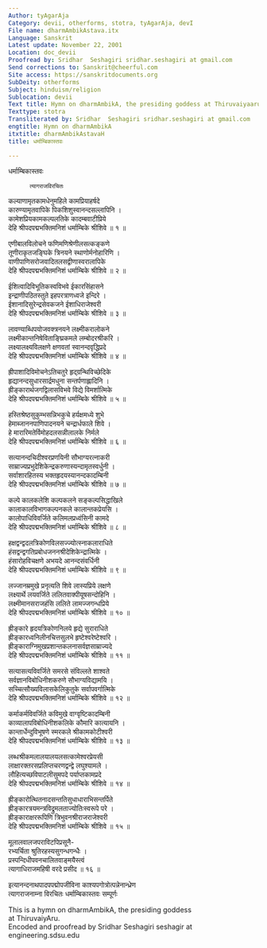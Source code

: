 ```yaml
---
Author: tyAgarAja
Category: devii, otherforms, stotra, tyAgarAja, devI
File name: dharmAmbikAstava.itx
Language: Sanskrit
Latest update: November 22, 2001
Location: doc_devii
Proofread by: Sridhar  Seshagiri sridhar.seshagiri at gmail.com
Send corrections to: Sanskrit@cheerful.com
Site access: https://sanskritdocuments.org
SubDeity: otherforms
Subject: hinduism/religion
Sublocation: devii
Text title: Hymn on dharmAmbikA, the presiding goddess at Thiruvaiyaaru.
Texttype: stotra
Transliterated by: Sridhar  Seshagiri sridhar.seshagiri at gmail.com
engtitle: Hymn on dharmAmbikA
itxtitle: dharmAmbikAstavaH
title: धर्माम्बिकास्तवः

---
```

  
 धर्माम्बिकास्तवः   
  
          त्यागराजविरचितः  
कल्याणामृतकामधेनुमहिले कामप्रियाहर्षदे  
कारुण्यामृतवापिके पिकशिशुस्वानन्दसल्लापिनि ।  
कामेशप्रियकामकल्पलतिके कादम्बवाटीप्रिये  
देहि श्रीपदपद्मभक्तिमनिशं धर्माम्बिके श्रीशिवे ॥ १ ॥  
  
एणीबालविलोचने फणिमणिश्रेणीलसत्कङ्कणे  
तूणीराकृतजङ्घिके त्रिनयने स्थाणोर्मनोहारिणि ।  
वाणीपाणिसरोजवादितलसद्वीणास्वरालापिके  
देहि श्रीपदपद्मभक्तिमनिशं धर्माम्बिके श्रीशिवे ॥ २ ॥  
  
ईशित्वादिविभूतिकस्वविभवे ईकारसिंहासने  
इन्द्राणीपठितस्तुते इहपरत्राणध्वजे इन्दिरे ।  
ईशानादिसुरेन्द्रसेवकजने ईशाधिराजेश्वरी  
देहि श्रीपदपद्मभक्तिमनिशं धर्माम्बिके श्रीशिवे ॥ ३ ॥  
  
लावण्याब्धिपयोजवक्त्रनयने लक्ष्मीकरालोकने  
लक्ष्मीकान्तनिषेविताङ्घ्रिकमले लम्बोदरश्रीकरि ।  
लक्ष्यालक्ष्यविलक्षणे क्षणवतां स्वानन्दवृद्धिप्रदे  
देहि श्रीपदपद्मभक्तिमनिशं धर्माम्बिके श्रीशिवे ॥ ४ ॥  
  
ह्रीपाशादिविमोचनेऽतिचतुरे हृद्ग्रन्थिविच्छेदिके  
हृद्यानन्दसुधारसार्द्रमधुना सन्तर्पणाह्लादिनि ।  
ह्रीङ्कारार्थजगद्विलासविभवे विद्ये विमर्शात्मिके  
देहि श्रीपदपद्मभक्तिमनिशं धर्माम्बिके श्रीशिवे ॥ ५ ॥  
  
हस्तिश्रेष्ठसुकुम्भसन्निभकुचे  हर्यक्षमध्ये शुभे  
हेमाब्जाननपाणिपादनयने चन्द्रार्धफाले शिवे ।  
हे मारारिमतेर्विमोहदलसन्नीलालके निर्मले  
देहि श्रीपदपद्मभक्तिमनिशं धर्माम्बिके श्रीशिवे ॥ ६ ॥  
  
सत्यानन्दचिदीश्वरप्रणयिनी सौभाग्यरत्नाकरी  
साम्राज्यप्रभुदेशिकेन्द्रकरुणास्यन्दामृतस्वर्धुनी ।  
सर्वाशारहितस्य भक्तहृदयस्यानन्दकादम्बिनी  
देहि श्रीपदपद्मभक्तिमनिशं धर्माम्बिके श्रीशिवे ॥ ७ ॥  
  
कल्पे कालकलेशि कल्पकलने सङ्कल्पसिद्धाखिले  
कालाकालविभागकल्पनकले कालान्तकप्रेयसि ।  
कालोपाधिविवर्जिते कलिमलप्रध्वंसिनी कामदे  
देहि श्रीपदपद्मभक्तिमनिशं धर्माम्बिके श्रीशिवे ॥ ८ ॥  
  
हक्षद्वन्द्वदलत्रिकोणविलसज्ज्योत्स्नाकलाराधिते  
हंसद्वन्द्वगतिप्रबोधजननश्रीदेशिकेन्द्रात्मिके ।  
हंसारोहविचक्षणे अभयदे आनन्दसंवर्धिनी  
देहि श्रीपदपद्मभक्तिमनिशं धर्माम्बिके श्रीशिवे ॥ ९ ॥  
  
लज्जानम्रमुखे प्रनृत्यति शिवे लास्यप्रिये लक्षणे  
लक्ष्यार्थे लयवर्जिते ललितवाक्पीयूषसन्दोहिनि ।  
लक्ष्मीमानसराजहंसि ललिते लामज्जगन्धप्रिये  
देहि श्रीपदपद्मभक्तिमनिशं धर्माम्बिके श्रीशिवे ॥ १० ॥  
  
ह्रीङ्कारे हृदयत्रिकोणनिलये हृद्ये सुराराधिते  
ह्रीङ्कारध्वनिलीनचित्तसुलभे हृष्टेश्वरेष्टेश्वरि ।  
ह्रीङ्काराग्निमुखप्रशान्तकलनासर्वज्ञसाम्राज्यदे  
देहि श्रीपदपद्मभक्तिमनिशं धर्माम्बिके श्रीशिवे ॥ ११ ॥  
  
सत्यासत्यविवर्जिते समरसे संविल्लते शाश्वते  
सर्वज्ञानविबोधिनीशकरुणे सौभाग्यविद्यामयि ।  
सच्चित्सौख्यविलासकेलिकुतुके सर्वापवर्गात्मिके  
देहि श्रीपदपद्मभक्तिमनिशं धर्माम्बिके श्रीशिवे ॥ १२ ॥  
  
कर्माकर्मविवर्जिते कविमुखे वाग्वृष्टिकादम्बिनी  
काव्यालापविबोधिनीशकलिके कौमारि कात्यायनि ।  
कान्तार्धेन्दुविभूषणे स्मरकले श्रीकामकोटीश्वरी  
देहि श्रीपदपद्मभक्तिमनिशं धर्माम्बिके श्रीशिवे ॥ १३ ॥  
  
लब्धश्रीकमलालयालयलसत्कामेश्वरप्रेयसी  
लाक्षारक्तरसप्रलिप्तचरणद्वन्द्वे लघुश्यामले ।  
लौहित्यच्छविपाटलीसुमपदे पर्याप्तकामप्रदे  
देहि श्रीपदपद्मभक्तिमनिशं धर्माम्बिके श्रीशिवे ॥ १४ ॥  
  
ह्रीङ्कारोत्थितनादसन्ततिसुधाधाराभिसन्तर्पिते  
ह्रीङ्कारत्रयमन्त्रविद्रुमलताज्योतिःस्वरूपे परे ।  
ह्रीङ्काराक्षररूपिणि त्रिभुवनश्रीराजराजेश्वरी  
देहि श्रीपदपद्मभक्तिमनिशं धर्माम्बिके श्रीशिवे ॥ १५ ॥  
  
मूलालवालजपराविटपिप्रसूनै-  
रभ्यर्चिता श्रुतिरहस्यसुगन्धगन्धैः ।  
प्रस्पन्दिधीपवनचालितवाङ्मयैस्त्वं  
त्यागाधिराजमहिषी वरदे प्रसीद ॥ १६ ॥  
  
इत्यानन्दनाथपादपपद्मोपजीविना काश्यपगोत्रोत्पन्नेनान्ध्रेण  
त्यागराजनाम्ना विरचितः धर्माम्बिकास्तवः सम्पूर्णः  
  
  
  
This is a hymn on dharmAmbikA, the presiding goddess  
at ThiruvaiyAru.  
Encoded and proofread by Sridhar  Seshagiri seshagir at engineering.sdsu.edu  
  
